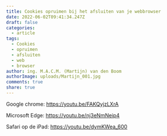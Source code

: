 ```yaml
---
title: Cookies opruimen bij het afsluiten van je webbrowser
date: 2022-06-02T09:41:34.247Z
draft: false
categories:
  - article
tags:
  - Cookies
  - opruimen
  - afsluiten
  - web
  - browser
author: ing. M.A.C.M. (Martijn) van den Boom
authorImage: uploads/Martijn_001.jpg
comments: true
share: true
---
```

<!--StartFragment-->

Google chrome: <https://youtu.be/FAKQyjzLXrA>

Microsoft Edge: <https://youtu.be/nj3eNmNeip4>

Safari op de iPad: <https://youtu.be/dymKWea_600>

<!--EndFragment-->
